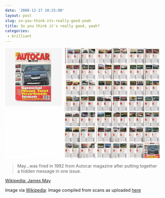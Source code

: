 ```yaml
---
date: '2008-12-17 18:25:00'
layout: post
slug: so-you-think-its-really-good-yeah
title: So you think it's really good, yeah?
categories:
 - brilliant
---
```


![](/assets/2008/12/JamesMayAutocar.jpeg)

> May...was fired in 1992 from Autocar magazine after putting together a hidden message in one issue.

[Wikipedia: James May](https://en.wikipedia.org/wiki/James_May#Dismissal_from_Autocar)

Image via [Wikipedia](https://en.wikipedia.org/wiki/James_May#/media/File:JamesMayAutocar.jpg): Image compiled from scans as uploaded [here](https://www.flickr.com/photos/8443340@N06/sets/72157600242068267)
